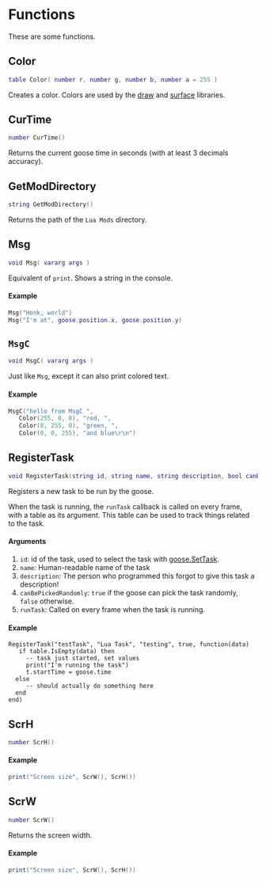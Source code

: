 # Functions

These are some functions.

## Color

```lua
table Color( number r, number g, number b, number a = 255 )
```

Creates a color. Colors are used by the [draw](Libraries/draw.md) and [surface](Libraries/surface.md) libraries.

## CurTime

```lua
number CurTime()
```

Returns the current goose time in seconds (with at least 3 decimals accuracy).

## GetModDirectory

```lua
string GetModDirectory()
```

Returns the path of the `Lua Mods` directory.

## Msg

```lua
void Msg( vararg args )
```

Equivalent of `print`. Shows a string in the console.

#### Example

```lua
Msg("Honk, world")
Msg("I'm at", goose.position.x, goose.position.y)
```

## `MsgC`

```lua
void MsgC( vararg args )
```

Just like `Msg`, except it can also print colored text.

#### Example

```lua
MsgC("hello from MsgC ",
   Color(255, 0, 0), "red, ", 
   Color(0, 255, 0), "green, ",
   Color(0, 0, 255), "and blue\r\n")
```

## RegisterTask

```lua
void RegisterTask(string id, string name, string description, bool canBePickedRandomly, function runTask)
```
Registers a new task to be run by the goose.

When the task is running, the `runTask` callback is called on every frame, with a table as its argument. This table can be used to track things related to the task.

#### Arguments

1. `id`: id of the task, used to select the task with [goose.SetTask](Libraries/goose.md#setTask).
2. `name`: Human-readable name of the task
3. `description`: The person who programmed this forgot to give this task a description!
4. `canBePickedRandomly`: `true` if the goose can pick the task randomly, `false` otherwise.
5. `runTask`: Called on every frame when the task is running.

#### Example

```
RegisterTask("testTask", "Lua Task", "testing", true, function(data)
   if table.IsEmpty(data) then
     -- task just started, set values
     print("I'm running the task")
     t.startTime = goose.time
  else
     -- should actually do something here
  end
end)
```
## ScrH

```lua
number ScrH()
```

#### Example

```lua
print("Screen size", ScrW(), ScrH())
```

## ScrW

```lua
number ScrW()
```

Returns the screen width.

#### Example

```lua
print("Screen size", ScrW(), ScrH())
```

